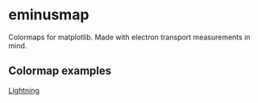 # eminusmap
Colormaps for matplotlib. Made with electron transport measurements in mind.


## Colormap examples

[Lightning](lightning.png)

